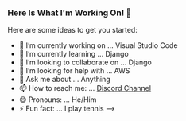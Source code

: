 ### Here Is What I'm Working On! 👋



Here are some ideas to get you started:

- 🔭 I’m currently working on ... Visual Studio Code
- 🌱 I’m currently learning ... Django
- 👯 I’m looking to collaborate on ... Django
- 🤔 I’m looking for help with ... AWS
- 💬 Ask me about ... Anything
- 📫 How to reach me: ... [Discord Channel](James_255#7368)
- 😄 Pronouns: ... He/Him
- ⚡ Fun fact: ... I play tennis
-->
